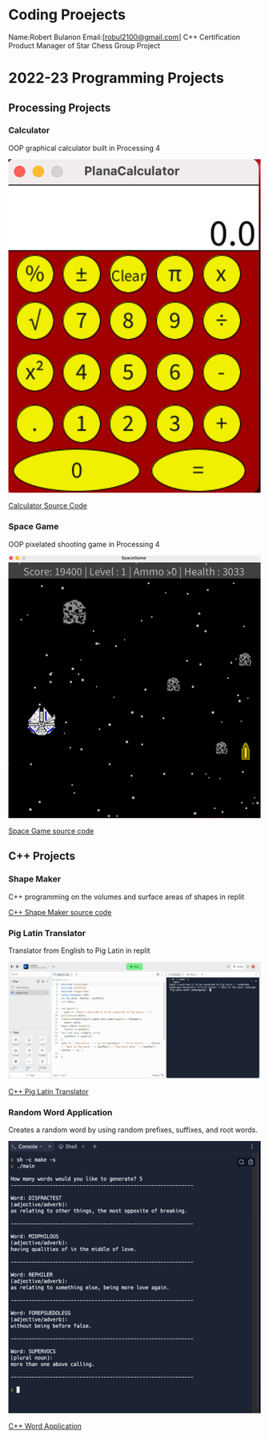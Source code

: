 # Coding Proejects

Name:Robert Bulanon
Email:[robul2100@gmail.com]
C++ Certification
Product Manager of Star Chess Group Project

# 2022-23 Programming Projects

## Processing Projects

### Calculator

OOP graphical calculator built in Processing 4

![Running Calculator](https://github.com/RobertBu1/programmingportfolio/blob/main/images/calc.png?raw=true)

[Calculator Source Code](https://github.com/RobertBu1/programmingportfolio/tree/main/src/calc)

### Space Game

OOP pixelated shooting game in Processing 4

![Running Space Game](https://github.com/RobertBu1/programmingportfolio/blob/main/images/space.png?raw=true)

[Space Game source code](https://github.com/RobertBu1/programmingportfolio/tree/main/src/spacegame)

## C++ Projects

### Shape Maker

C++ programming on the volumes and surface areas of shapes in replit

[C++ Shape Maker source code](https://github.com/RobertBu1/programmingportfolio/tree/main/src/shape%20maker)

### Pig Latin Translator

Translator from English to Pig Latin in replit

![Running Pig Latin Translator](https://github.com/RobertBu1/programmingportfolio/blob/main/images/ss%20of%20pig%20latin.png)

[C++ Pig Latin Translator](https://github.com/RobertBu1/programmingportfolio/blob/main/src/piglatin.cpp)

### Random Word Application

Creates a random word by using random prefixes, suffixes, and root words.

![Running Word Application](https://github.com/RobertBu1/programmingportfolio/blob/main/images/Word%20app%20running.png?raw=true)

[C++ Word Application](https://github.com/RobertBu1/programmingportfolio/blob/main/src/Random%20word%20app/src)
